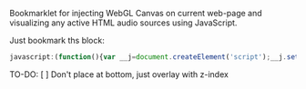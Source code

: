 Bookmarklet for injecting WebGL Canvas on current web-page and visualizing any active HTML audio sources using JavaScript.

Just bookmark ths block:

```js
javascript:(function(){var __j=document.createElement('script');__j.setAttribute('src','//rawgithub.com/bartlettmic/audio-visualizer-bookmarklet/master/index.js');document.body.appendChild(__j);}());
```

TO-DO:
[ ] Don't place at bottom, just overlay with z-index